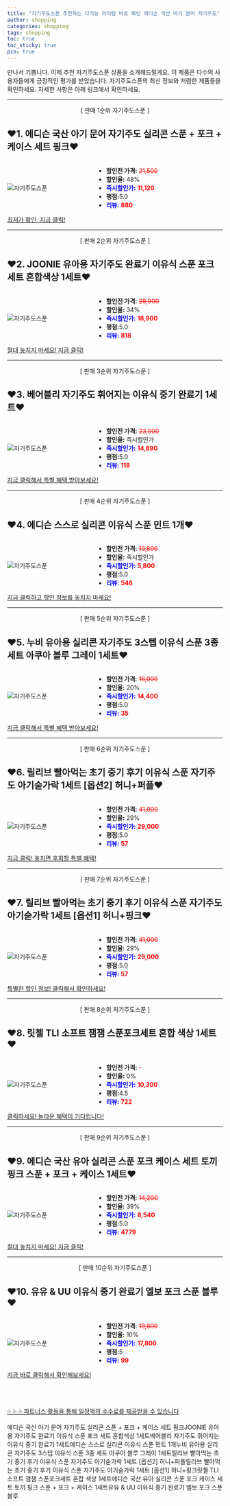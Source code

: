 ```yaml
---
title: "자기주도스푼 추천하는 다기능 아이템 바로 확인 에디슨 국산 아기 문어 자기주도"
author: shopping
categories: shopping
tags: shopping
toc: true
toc_sticky: true
pin: true
---
```

만나서 기쁩니다. 이제 추천 자기주도스푼 상품을 소개해드릴게요. 이 제품은 다수의 사용자들에게 긍정적인 평가를 받았습니다. 자기주도스푼의 최신 정보와 저렴한 제품들을 확인하세요. 자세한 사항은 아래 링크에서 확인하세요.

---
<p class="toplist" style="margin: 0 auto; display: block; width: fit-content;">[ 판매 1순위 자기주도스푼 ]</p>

<h2><strong>❤️1. 에디슨 국산 아기 문어 자기주도 실리콘 스푼 + 포크 + 케이스 세트 핑크❤️</strong></h2>

<div style="display: flex; align-items: center;">
    <div style="flex: 0.4;">
        <img src="https://thumbnail6.coupangcdn.com/thumbnails/remote/230x230ex/image/retail/images/2022/06/13/18/6/c65e5b89-d228-4d5f-80a2-fc9d092a9936.jpg" alt="자기주도스푼" style="max-width: 100%;">
    </div>
    <div style="flex: 0.6; margin-left: 10px;">
        <ul>
            <li><strong>할인전 가격:</strong> <del style="color: red;">21,500</del></li>
            <li><strong>할인율:</strong> 48%</li>
            <li><span style='color:blue'><strong>즉시할인가:</strong></span> <span style='color:red'><strong>11,120</strong></span></li>
            <li><strong>평점:</strong>5.0</li>
            <li><span style='color:blue'><strong>리뷰:</strong></span> <span style='color:red'><strong>880</strong></span></li>
        </ul>
    </div>
</div>
<div class="center">
    <a href="https://selin100587001.github.io?lptag=AF9450613&subid=githubio&pageKey=6578969380&traceid=V0-153&itemId=14796915826&vendorItemId=82036744636" class="myButton">
        최저가 확인, 지금 클릭!
    </a>
</div>


---
<p class="toplist" style="margin: 0 auto; display: block; width: fit-content;">[ 판매 2순위 자기주도스푼 ]</p>

<h2><strong>❤️2. JOONIE 유아용 자기주도 완료기 이유식 스푼 포크 세트 혼합색상 1세트❤️</strong></h2>

<div style="display: flex; align-items: center;">
    <div style="flex: 0.4;">
        <img src="https://thumbnail7.coupangcdn.com/thumbnails/remote/230x230ex/image/retail/images/2883133855323498-3b2406e8-8d58-47da-b166-e0d915fda794.jpg" alt="자기주도스푼" style="max-width: 100%;">
    </div>
    <div style="flex: 0.6; margin-left: 10px;">
        <ul>
            <li><strong>할인전 가격:</strong> <del style="color: red;">28,900</del></li>
            <li><strong>할인율:</strong> 34%</li>
            <li><span style='color:blue'><strong>즉시할인가:</strong></span> <span style='color:red'><strong>18,900</strong></span></li>
            <li><strong>평점:</strong>5.0</li>
            <li><span style='color:blue'><strong>리뷰:</strong></span> <span style='color:red'><strong>818</strong></span></li>
        </ul>
    </div>
</div>
<div class="center">
    <a href="https://selin100587001.github.io?lptag=AF9450613&subid=githubio&pageKey=6973483503&traceid=V0-153&itemId=17015346382&vendorItemId=85693830803" class="myButton">
        절대 놓치지 마세요! 지금 클릭!
    </a>
</div>


---
<p class="toplist" style="margin: 0 auto; display: block; width: fit-content;">[ 판매 3순위 자기주도스푼 ]</p>

<h2><strong>❤️3. 베어블리 자기주도 휘어지는 이유식 중기 완료기 1세트❤️</strong></h2>

<div style="display: flex; align-items: center;">
    <div style="flex: 0.4;">
        <img src="https://thumbnail8.coupangcdn.com/thumbnails/remote/230x230ex/image/vendor_inventory/ef0f/796afbfaa44c360eb49bd5eb3e4e37b86a80eb957af5ebc8dde02505ff02.jpg" alt="자기주도스푼" style="max-width: 100%;">
    </div>
    <div style="flex: 0.6; margin-left: 10px;">
        <ul>
            <li><strong>할인전 가격:</strong> <del style="color: red;">23,000</del></li>
            <li><strong>할인율:</strong> 즉시할인가</li>
            <li><span style='color:blue'><strong>즉시할인가:</strong></span> <span style='color:red'><strong>14,890</strong></span></li>
            <li><strong>평점:</strong>5.0</li>
            <li><span style='color:blue'><strong>리뷰:</strong></span> <span style='color:red'><strong>118</strong></span></li>
        </ul>
    </div>
</div>
<div class="center">
    <a href="https://selin100587001.github.io?lptag=AF9450613&subid=githubio&pageKey=7814555368&traceid=V0-153&itemId=21206678780&vendorItemId=88992119805" class="myButton">
        지금 클릭해서 특별 혜택 받아보세요!
    </a>
</div>


---
<p class="toplist" style="margin: 0 auto; display: block; width: fit-content;">[ 판매 4순위 자기주도스푼 ]</p>

<h2><strong>❤️4. 에디슨 스스로 실리콘 이유식 스푼 민트 1개❤️</strong></h2>

<div style="display: flex; align-items: center;">
    <div style="flex: 0.4;">
        <img src="https://thumbnail7.coupangcdn.com/thumbnails/remote/230x230ex/image/vendor_inventory/aa6d/7f614c58c375eb2387034cbce83150a620d9142fbd73655186832f6b4ce9.jpg" alt="자기주도스푼" style="max-width: 100%;">
    </div>
    <div style="flex: 0.6; margin-left: 10px;">
        <ul>
            <li><strong>할인전 가격:</strong> <del style="color: red;">10,800</del></li>
            <li><strong>할인율:</strong> 즉시할인가</li>
            <li><span style='color:blue'><strong>즉시할인가:</strong></span> <span style='color:red'><strong>5,800</strong></span></li>
            <li><strong>평점:</strong>5.0</li>
            <li><span style='color:blue'><strong>리뷰:</strong></span> <span style='color:red'><strong>548</strong></span></li>
        </ul>
    </div>
</div>
<div class="center">
    <a href="https://selin100587001.github.io?lptag=AF9450613&subid=githubio&pageKey=6495438426&traceid=V0-153&itemId=14798087388&vendorItemId=81523575954" class="myButton">
        지금 클릭하고 할인 정보를 놓치지 마세요!
    </a>
</div>


---
<p class="toplist" style="margin: 0 auto; display: block; width: fit-content;">[ 판매 5순위 자기주도스푼 ]</p>

<h2><strong>❤️5. 누비 유아용 실리콘 자기주도 3스텝 이유식 스푼 3종 세트 아쿠아 블루 그레이 1세트❤️</strong></h2>

<div style="display: flex; align-items: center;">
    <div style="flex: 0.4;">
        <img src="https://thumbnail8.coupangcdn.com/thumbnails/remote/230x230ex/image/retail/images/2023/04/20/12/0/38afccec-8506-4d33-8dd0-e02a0cc47ac5.jpg" alt="자기주도스푼" style="max-width: 100%;">
    </div>
    <div style="flex: 0.6; margin-left: 10px;">
        <ul>
            <li><strong>할인전 가격:</strong> <del style="color: red;">18,000</del></li>
            <li><strong>할인율:</strong> 20%</li>
            <li><span style='color:blue'><strong>즉시할인가:</strong></span> <span style='color:red'><strong>14,400</strong></span></li>
            <li><strong>평점:</strong>5.0</li>
            <li><span style='color:blue'><strong>리뷰:</strong></span> <span style='color:red'><strong>35</strong></span></li>
        </ul>
    </div>
</div>
<div class="center">
    <a href="https://selin100587001.github.io?lptag=AF9450613&subid=githubio&pageKey=7281494826&traceid=V0-153&itemId=18591533275&vendorItemId=85727801808" class="myButton">
        지금 클릭해서 특별 혜택 받아보세요!
    </a>
</div>


---
<p class="toplist" style="margin: 0 auto; display: block; width: fit-content;">[ 판매 6순위 자기주도스푼 ]</p>

<h2><strong>❤️6. 릴리브 빨아먹는 초기 중기 후기 이유식 스푼 자기주도 아기숟가락 1세트 [옵션2] 허니+퍼플❤️</strong></h2>

<div style="display: flex; align-items: center;">
    <div style="flex: 0.4;">
        <img src="https://thumbnail9.coupangcdn.com/thumbnails/remote/230x230ex/image/vendor_inventory/0706/dc8dedf224f5476aff3813413da56604ad166f9c2df28de908f18857a30b.jpg" alt="자기주도스푼" style="max-width: 100%;">
    </div>
    <div style="flex: 0.6; margin-left: 10px;">
        <ul>
            <li><strong>할인전 가격:</strong> <del style="color: red;">41,000</del></li>
            <li><strong>할인율:</strong> 29%</li>
            <li><span style='color:blue'><strong>즉시할인가:</strong></span> <span style='color:red'><strong>29,000</strong></span></li>
            <li><strong>평점:</strong>5.0</li>
            <li><span style='color:blue'><strong>리뷰:</strong></span> <span style='color:red'><strong>57</strong></span></li>
        </ul>
    </div>
</div>
<div class="center">
    <a href="https://selin100587001.github.io?lptag=AF9450613&subid=githubio&pageKey=7689566516&traceid=V0-153&itemId=20559899019&vendorItemId=87635806308" class="myButton">
        지금 클릭! 놓치면 후회할 특별 혜택!
    </a>
</div>


---
<p class="toplist" style="margin: 0 auto; display: block; width: fit-content;">[ 판매 7순위 자기주도스푼 ]</p>

<h2><strong>❤️7. 릴리브 빨아먹는 초기 중기 후기 이유식 스푼 자기주도 아기숟가락 1세트 [옵션1] 허니+핑크❤️</strong></h2>

<div style="display: flex; align-items: center;">
    <div style="flex: 0.4;">
        <img src="https://thumbnail9.coupangcdn.com/thumbnails/remote/230x230ex/image/vendor_inventory/0706/dc8dedf224f5476aff3813413da56604ad166f9c2df28de908f18857a30b.jpg" alt="자기주도스푼" style="max-width: 100%;">
    </div>
    <div style="flex: 0.6; margin-left: 10px;">
        <ul>
            <li><strong>할인전 가격:</strong> <del style="color: red;">41,000</del></li>
            <li><strong>할인율:</strong> 29%</li>
            <li><span style='color:blue'><strong>즉시할인가:</strong></span> <span style='color:red'><strong>29,000</strong></span></li>
            <li><strong>평점:</strong>5.0</li>
            <li><span style='color:blue'><strong>리뷰:</strong></span> <span style='color:red'><strong>57</strong></span></li>
        </ul>
    </div>
</div>
<div class="center">
    <a href="https://selin100587001.github.io?lptag=AF9450613&subid=githubio&pageKey=7689566516&traceid=V0-153&itemId=20559899015&vendorItemId=87635806266" class="myButton">
        특별한 할인 정보! 클릭해서 확인하세요!
    </a>
</div>


---
<p class="toplist" style="margin: 0 auto; display: block; width: fit-content;">[ 판매 8순위 자기주도스푼 ]</p>

<h2><strong>❤️8. 릿첼 TLI 소프트 잼잼 스푼포크세트 혼합 색상 1세트❤️</strong></h2>

<div style="display: flex; align-items: center;">
    <div style="flex: 0.4;">
        <img src="https://thumbnail9.coupangcdn.com/thumbnails/remote/230x230ex/image/retail/images/2019/07/22/15/4/d6e92191-e8f6-4a88-a458-a5e916a7248b.jpg" alt="자기주도스푼" style="max-width: 100%;">
    </div>
    <div style="flex: 0.6; margin-left: 10px;">
        <ul>
            <li><strong>할인전 가격:</strong> <del style="color: red;">-</del></li>
            <li><strong>할인율:</strong> 0%</li>
            <li><span style='color:blue'><strong>즉시할인가:</strong></span> <span style='color:red'><strong>10,300</strong></span></li>
            <li><strong>평점:</strong>4.5</li>
            <li><span style='color:blue'><strong>리뷰:</strong></span> <span style='color:red'><strong>722</strong></span></li>
        </ul>
    </div>
</div>
<div class="center">
    <a href="https://selin100587001.github.io?lptag=AF9450613&subid=githubio&pageKey=267010958&traceid=V0-153&itemId=836895015&vendorItemId=5130648196" class="myButton">
        클릭하세요! 놀라운 혜택이 기다립니다!
    </a>
</div>


---
<p class="toplist" style="margin: 0 auto; display: block; width: fit-content;">[ 판매 9순위 자기주도스푼 ]</p>

<h2><strong>❤️9. 에디슨 국산 유아 실리콘 스푼 포크 케이스 세트 토끼 핑크 스푼 + 포크 + 케이스 1세트❤️</strong></h2>

<div style="display: flex; align-items: center;">
    <div style="flex: 0.4;">
        <img src="https://thumbnail7.coupangcdn.com/thumbnails/remote/230x230ex/image/retail/images/3746757592987116-f61d0eea-cdac-4c38-95fd-1680ad8fe737.jpg" alt="자기주도스푼" style="max-width: 100%;">
    </div>
    <div style="flex: 0.6; margin-left: 10px;">
        <ul>
            <li><strong>할인전 가격:</strong> <del style="color: red;">14,200</del></li>
            <li><strong>할인율:</strong> 39%</li>
            <li><span style='color:blue'><strong>즉시할인가:</strong></span> <span style='color:red'><strong>8,540</strong></span></li>
            <li><strong>평점:</strong>5.0</li>
            <li><span style='color:blue'><strong>리뷰:</strong></span> <span style='color:red'><strong>4779</strong></span></li>
        </ul>
    </div>
</div>
<div class="center">
    <a href="https://selin100587001.github.io?lptag=AF9450613&subid=githubio&pageKey=6848334189&traceid=V0-153&itemId=16304869515&vendorItemId=83497165660" class="myButton">
        절대 놓치지 마세요! 지금 클릭!
    </a>
</div>


---
<p class="toplist" style="margin: 0 auto; display: block; width: fit-content;">[ 판매 10순위 자기주도스푼 ]</p>

<h2><strong>❤️10. 유유 & UU 이유식 중기 완료기 엘보 포크 스푼 블루❤️</strong></h2>

<div style="display: flex; align-items: center;">
    <div style="flex: 0.4;">
        <img src="https://thumbnail8.coupangcdn.com/thumbnails/remote/230x230ex/image/vendor_inventory/2a99/1b33ee299e8e9b88d63a1f166f9b8f1a8afbf31b70aceab3b2b91dbfc07a.jpg" alt="자기주도스푼" style="max-width: 100%;">
    </div>
    <div style="flex: 0.6; margin-left: 10px;">
        <ul>
            <li><strong>할인전 가격:</strong> <del style="color: red;">19,800</del></li>
            <li><strong>할인율:</strong> 10%</li>
            <li><span style='color:blue'><strong>즉시할인가:</strong></span> <span style='color:red'><strong>17,800</strong></span></li>
            <li><strong>평점:</strong>5</li>
            <li><span style='color:blue'><strong>리뷰:</strong></span> <span style='color:red'><strong>99</strong></span></li>
        </ul>
    </div>
</div>
<div class="center">
    <a href="https://selin100587001.github.io?lptag=AF9450613&subid=githubio&pageKey=8246113214&traceid=V0-153&itemId=23733951909&vendorItemId=90758704926" class="myButton">
        지금 바로 클릭해서 확인해보세요!
    </a>
</div>

<br><br><br>[💦 💦 💦 파트너스 활동을 통해 일정액의 수수료를 제공받을 수 있습니다](https://link.coupang.com/a/bcpT2c)<br><br>에디슨 국산 아기 문어 자기주도 실리콘 스푼 + 포크 + 케이스 세트 핑크JOONIE 유아용 자기주도 완료기 이유식 스푼 포크 세트 혼합색상 1세트베어블리 자기주도 휘어지는 이유식 중기 완료기 1세트에디슨 스스로 실리콘 이유식 스푼 민트 1개누비 유아용 실리콘 자기주도 3스텝 이유식 스푼 3종 세트 아쿠아 블루 그레이 1세트릴리브 빨아먹는 초기 중기 후기 이유식 스푼 자기주도 아기숟가락 1세트 [옵션2] 허니+퍼플릴리브 빨아먹는 초기 중기 후기 이유식 스푼 자기주도 아기숟가락 1세트 [옵션1] 허니+핑크릿첼 TLI 소프트 잼잼 스푼포크세트 혼합 색상 1세트에디슨 국산 유아 실리콘 스푼 포크 케이스 세트 토끼 핑크 스푼 + 포크 + 케이스 1세트유유 & UU 이유식 중기 완료기 엘보 포크 스푼 블루